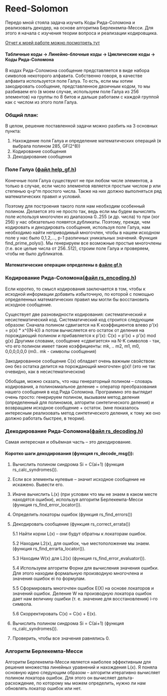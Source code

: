 # Reed-Solomon

Передо мной стояла задача изучить Коды Рида-Соломона и реализовать декодер, на основе алгоритма Берлекемпа-Месси. 
Для этого я начала с изучения теории вопроса и реализации кодировщика.

[Отчет к моей работе можно посмотреть тут](https://github.com/YuliaKUA/Reed-Solomon/blob/main/ReedSolomon.pdf)

#### Табличные коды -> Линейно-блочные коды -> Циклические коды -> Коды Рида-Соломона

В кодах Рида-Соломона сообщение представляется в виде набора символов некоторого алфавита. Собственно говоря, в качестве алфавита используется поле Галуа. 
То есть, если мы хотим закодировать сообщение, представленное двоичным кодом, то мы разбиваем его (в моем случае, используем поле Галуа из 256 элементов) на группы по 8 битов и дальше работаем с каждой группой как с числом из этого поля Галуа. 

### Общий план:

В целом, решение поставленной задачи можно разбить на 3 основных пункта:
1. Нахождение поля Галуа и определение математических операций (я выбрала полином 285, GF(2^8))
2. Кодирование сообщения
3. Декодирование сообщения

### Поле Галуа ([файл help_gf.h](https://github.com/YuliaKUA/Reed-Solomon/blob/main/ReedSolomon/help_gf.h))
Конечные поля Галуа существуют не при любом числе элементов, а только в случае, если число элементов является простым числом р или степенью q=p^m простого числа. Также на них должно выполняться ряд математических правил и условий.

Поэтому для построения такого поля нам необходим особенный полином. Делается это не просто так, ведь если мы будем вычислять поле используя многочлен из диапазона 0..255 (и др. числа) то при (xor 256) у нас обязательно появятся дубликаты.
Поэтому, прежде, чем кодировать и декодировать сообщения, используя поле Галуа, нам необходимо найти неприводимый многочлен, чтобы в нашем исходном поле у нас было 0,1,2,..., p-1 различных уникальных значений.
Функция find_prime_polys(). Мы генерируем все возможные простые многочлены (т.е. все целые числа от 256..512), строим поле Галуа и проверяем, чтобы не было дубликатов.

#### Математические операции определены в [файле gf.h](https://github.com/YuliaKUA/Reed-Solomon/blob/main/ReedSolomon/gf.h)

### Кодирование Рида-Соломона([файл rs_encoding.h](https://github.com/YuliaKUA/Reed-Solomon/blob/main/ReedSolomon/rs_encoding.h))
Если коротко, то смысл кодирования заключается в том, чтобы к исходной информации добавить избыточную, по которой с помощью определенных математических правил мы могли бы восстановить исходное сообщение.

Существует две разновидности кодирования: систематический и несистематический код. 
Систематический код строится следующим образом: Сначала полином сдвигается на K коэффициентов влево               p’(x) = p(x) * x^((N-k)) 
а потом вычисляется его остаток от деления на порождающий полином и прибавляется к p’(x):                         C(x) = p’(x) + p’(x) mod g(x) 
Другими словами, сообщение «сдвигается» на N-K символов - так, что его полином имеет такие коэффициенты: mk, .. m2, m1, m0, 0,0,0,0,0,0 (m0.. mk - символы сообщения) 

Закодированное сообщение C(x) обладает очень важным свойством: оно без остатка делится на порождающий многочлен g(x)! (это не так очевидно, как в несистематическом)

Обобщая, можно сказать, что наш генераторный полином – словарь кодирования, а полиномиальное деление = оператор преобразования нашего сообщения в код Рида Соломона.
Программно это выглядит очень просто: генерируем полином, вызываем метод деления (определенный для полиномов, алгоритм синтетического деления) и возвращаем исходное сообщение + остаток. (мне показалось интересным реализовать метод синтетического деления, к тому же оно должно работать быстрее, в теории).

### Декодирование Рида-Соломона([файл rs_decoding.h](https://github.com/YuliaKUA/Reed-Solomon/blob/main/ReedSolomon/rs_decoding.h))
Самая интересная и объёмная часть – это декодирование.

#### Коротко шаги декодирования (функция rs_decode_msg()):
1. Вычислить полином синдрома Si = С(ai+1) (функция rs_calc_syndromes()).
2. Если все элементы нулевые – значит исходное сообщение не искажено. Вывести его. 
3. Иначе вычислить L(x) (при условии что мы не знаем в каком месте находятся ошибки), используя алгоритм Берлекемпа-Месси (функция rs_find_error_locator()).
4. Определить локаторы ошибок (функция rs_find_errors())
5. Декодировать сообщение (функция rs_correct_errata())

    5.1 Найти корни L(x) – они будут обратны к локаторам ошибок.
    
    5.2 Находим L2(x), для ошибок, чье местоположение мы знаем. (функция rs_find_errarta_locator()).
    
    5.3 Находим W(x) для L2(x) (функция rs_find_error_evaluator()).
    
    5.4 Используем алгоритм Форни для вычисления значения ошибки. Для этого находим формальную производную многочлена и значения ошибок еi по формулам.   
    
    5.5 Сформировать многочлен ошибок E(X) на основе локаторов и значений ошибок. Деление W на производную локатора ошибок дает нам величину ошибки (т. е. значение для 	восстановления) i-го символа.
    
    5.6 Скорректировать C(x) = C(x) + E(x).

6. Вычислить полином синдрома Si = С(ai+1) (функция rs_calc_syndromes()).
7. Проверить, чтобы все значения равнялись 0.
  
### Алгоритм Берлекемпа-Месси
Алгоритм Берлекемпа-Месси является наиболее эффективным для решения множества линейных уравнений и нахождения L(x). Я поняла основную идею следующим образом – алгоритм итеративно вычисляет полином локатора ошибок. Для этого он вычисляет дельта-расхождение, по которому мы можем определить, нужно ли нам обновлять локатор ошибок или нет. 
